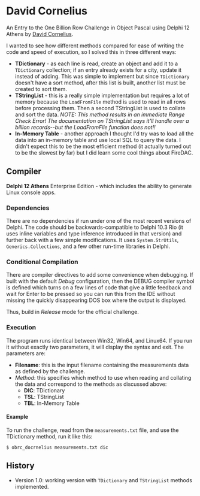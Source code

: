 # David Cornelius

An Entry to the One Billion Row Challenge in Object Pascal using Delphi 12 Athens by [David Cornelius](https://github.com/corneliusdavid).

I wanted to see how different methods compared for ease of writing the code and speed of execution, so I solved this in three different ways:

- **TDictionary** - as each line is read, create an object and add it to a `TDictionary` collection; if an entry already exists for a city, update it instead of adding. This was simple to implement but since `TDictionary` doesn't have a sort method, after this list is built, another list must be created to sort them.
- **TStringList** - this is a really simple implementation but requires a lot of memory because the `LoadFromFile` method is used to read in all rows before processing them. Then a second TStringList is used to collate and sort the data. *NOTE: This method results in an immediate Range Check Error! The documentation on TStringList says it'll handle over a billion records--but the LoadFromFile function does not!!*
- **In-Memory Table** - another approach I thought I'd try was to load all the data into an in-memory table and use local SQL to query the data. I didn't expect this to be the most efficient method (it actually turned out to be the slowest by far) but I did learn some cool things about FireDAC.

## Compiler

**Delphi 12 Athens** Enterprise Edition - which includes the ability to generate Linux console apps.

### Dependencies

There are no dependencies if run under one of the most recent versions of Delphi. The code should be backwards-compatible to Delphi 10.3 Rio (it uses inline variables and type inference introduced in that version) and further back with a few simple modifications. It uses `System.StrUtils`, `Generics.Collections`, and a few other run-time libraries in Delphi.

### Conditional Compilation

There are compiler directives to add some convenience when debugging. If built with the default *Debug* configuration, then the DEBUG compiler symbol is defined which turns on a few lines of code that give a little feedback and wait for Enter to be pressed so you can run this from the IDE without missing the quickly disappearing DOS box where the output is displayed.

Thus, build in *Release* mode for the official challenge. 

### Execution

The program runs identical between Win32, Win64, and Linux64. If you run it without exactly two parameters, it will display the syntax and exit. The parameters are:

- **Filename**: this is the input filename containing the measurements data as defined by the challenge.
- *Method*: this specifies which method to use when reading and collating the data and correspond to the methods as discussed above:
	- **DIC**: TDictionary
	- **TSL**: TStringList
	- **TBL**: In-Memory Table

#### Example

To run the challenge, read from the `measurements.txt` file, and use the TDictionary method, run it like this:

```DOS
$ obrc_docrnelius measurements.txt dic
```

## History

- Version 1.0: working version with `TDictionary` and `TStringList` methods implemented.